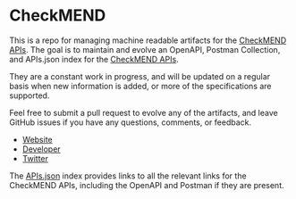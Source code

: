 # CheckMENDThis is a repo for managing machine readable artifacts for the [CheckMEND APIs](http://www.checkmend.com/us/api_integration). The goal is to maintain and evolve an OpenAPI, Postman Collection, and APIs.json index for the [CheckMEND APIs](http://www.checkmend.com/us/api_integration).They are a constant work in progress, and will be updated on a regular basis when new information is added, or more of the specifications are supported.Feel free to submit a pull request to evolve any of the artifacts, and leave GitHub issues if you have any questions, comments, or feedback.- [Website](http://www.checkmend.com/us/api_integration)- [Developer](http://www.checkmend.com/us/api_integration)- [Twitter](https://twitter.com/checkmend)The [APIs.json](https://github.com/api-evangelist/checkmend/blob/master/apis.json) index provides links to all the relevant links for the CheckMEND APIs, including the OpenAPI and Postman if they are present.